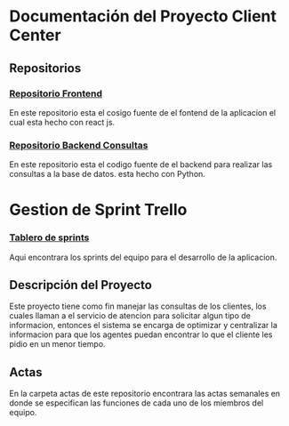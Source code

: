 # Documentación del Proyecto Client Center

## Repositorios

### [Repositorio Frontend](https://github.com/JuanZam21/ClientCenter_FrontEnd)
En este repositorio esta el cosigo fuente de el fontend de la aplicacion el cual esta hecho con react js.

### [Repositorio Backend Consultas](https://github.com/JuanZam21/ClientCenter_Consultas)
En este repositorio esta el codigo fuente de el backend para realizar las consultas a la base de datos. esta hecho con Python.


# Gestion de Sprint Trello

### [Tablero de sprints](https://trello.com/b/6B98zKUF/sistemas-distribuidos-2024)

Aqui encontrara los sprints del equipo para el desarrollo de la aplicacion. 



## Descripción del Proyecto
Este proyecto tiene como fin manejar las consultas de los clientes, los cuales llaman a el servicio de atencion para solicitar algun tipo de informacion, entonces el sistema se encarga de optimizar y centralizar la informacion para que los agentes puedan encontrar lo que el cliente les pidio en un menor tiempo.


## Actas
En la carpeta actas de este repositorio encontrara las actas semanales en donde se especifican las funciones de cada uno de los miembros del equipo.


